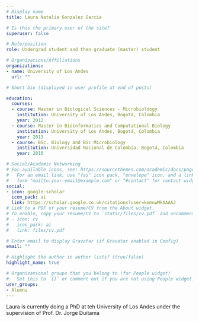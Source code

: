 ```yaml
---
# Display name
title: Laura Natalia Gonzalez Garcia

# Is this the primary user of the site?
superuser: false

# Role/position
role: Undergrad student and then graduate (master) student

# Organizations/Affiliations
organizations:
- name: University of Los Andes
  url: ""

# Short bio (displayed in user profile at end of posts)

education:
  courses:
  - course: Master in Biological Sciences - Microbioldogy
    institution: University of Los Andes, Bogotá, Colombia
    year: 2012
  - course: Master in Bioinformatics and Computational Biology
    institution: University of Los Andes, Bogotá, Colombia
    year: 2013
  - course: BSc. Biology and BSc Microbiology
    institution: Universidad Nacional de Colombia, Bogotá, Colombia
    year: 2010

# Social/Academic Networking
# For available icons, see: https://sourcethemes.com/academic/docs/page-builder/#icons
#   For an email link, use "fas" icon pack, "envelope" icon, and a link in the
#   form "mailto:your-email@example.com" or "#contact" for contact widget.
social:
- icon: google-scholar
  icon_pack: ai
  link: https://scholar.google.co.uk/citations?user=kmmuwMkAAAAJ
# Link to a PDF of your resume/CV from the About widget.
# To enable, copy your resume/CV to `static/files/cv.pdf` and uncomment the lines below.
# - icon: cv
#   icon_pack: ai
#   link: files/cv.pdf

# Enter email to display Gravatar (if Gravatar enabled in Config)
email: ""

# Highlight the author in author lists? (true/false)
highlight_name: true

# Organizational groups that you belong to (for People widget)
#   Set this to `[]` or comment out if you are not using People widget.
user_groups:
- Alumni
---
```

Laura is currently doing a PhD at teh University of Los Andes under the supervision of Prof. Dr. Jorge Duitama
